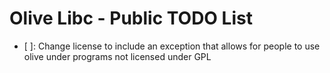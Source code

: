 # Olive Libc - Public TODO List

- [ ]: Change license to include an exception that allows for people to use olive under programs not licensed under GPL
